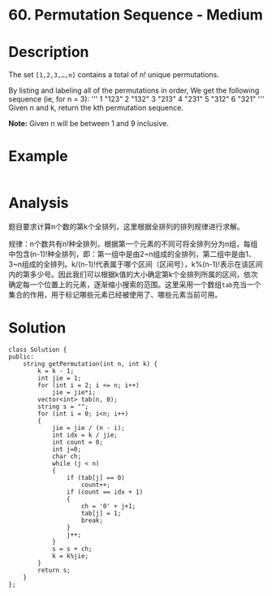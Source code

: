 # 60. Permutation Sequence - Medium

# Description
The set `[1,2,3,…,n]` contains a total of n! unique permutations.

By listing and labeling all of the permutations in order,
We get the following sequence (ie, for n = 3):
'''
1  "123"
2  "132"
3  "213"
4  "231"
5  "312"
6  "321"
'''
Given n and k, return the kth permutation sequence.

**Note:** Given n will be between 1 and 9 inclusive.

# Example
```

```

# Analysis
题目要求计算n个数的第k个全排列，这里根据全排列的排列规律进行求解。

规律：n个数共有n!种全排列，根据第一个元素的不同可将全排列分为n组，每组中包含(n-1)!种全排列，即：第一组中是由2~n组成的全排列，第二组中是由1、3~n组成的全排列。k/(n-1)!代表属于哪个区间（区间号），k%(n-1)!表示在该区间内的第多少号。因此我们可以根据k值的大小确定第k个全排列所属的区间，依次确定每一个位置上的元素，逐渐缩小搜索的范围。这里采用一个数组`tab`充当一个集合的作用，用于标记哪些元素已经被使用了、哪些元素当前可用。

# Solution
```
class Solution {
public:
    string getPermutation(int n, int k) {
        k = k - 1;
        int jie = 1;
        for (int i = 2; i <= n; i++)
            jie = jie*i;
        vector<int> tab(n, 0);
        string s = "";
        for (int i = 0; i<n; i++)
        {
            jie = jie / (n - i);
            int idx = k / jie;
            int count = 0;
            int j=0;
            char ch;
            while (j < n)
            {
                if (tab[j] == 0)
                    count++;
                if (count == idx + 1)
                {
                    ch = '0' + j+1;
                    tab[j] = 1;
                    break;
                }
                j++;
            }
            s = s + ch;
            k = k%jie;
        }
        return s;
    }
};
```

